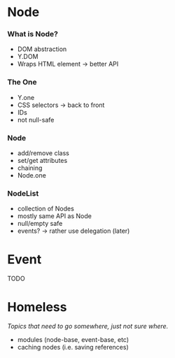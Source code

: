 Node
====

### What is Node?

- DOM abstraction
- Y.DOM
- Wraps HTML element -> better API

### The One

- Y.one
- CSS selectors -> back to front
- IDs
- not null-safe

### Node

- add/remove class
- set/get attributes
- chaining
- Node.one

### NodeList

- collection of Nodes
- mostly same API as Node
- null/empty safe
- events? -> rather use delegation (later)

Event
=====

TODO


Homeless
========
_Topics that need to go somewhere, just not sure where._

- modules (node-base, event-base, etc)
- caching nodes (i.e. saving references)
